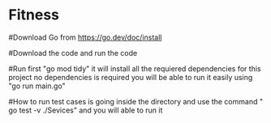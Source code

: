 # Fitness

#Download Go from https://go.dev/doc/install

#Download the code and run the code

#Run first "go mod tidy" it will install all the requiered dependencies for this project no dependencies is required you will be able to run it easily using "go run main.go"

#How to run test cases is going inside the directory and use the command " go test -v ./Sevices" and you will able to run it 
